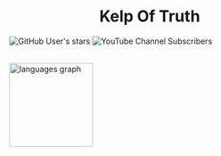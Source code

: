 <!--![Header](./github-header-image.png)-->
<h1 align="center">Kelp Of Truth</h1>

![GitHub User's stars](https://img.shields.io/github/stars/kelp-of-truth?style=social)
![YouTube Channel Subscribers](https://img.shields.io/youtube/channel/subscribers/UCMOyYYlFHJmgTye4gEA7AyA)




<br>
  <img src="https://github-readme-stats.vercel.app/api/top-langs?username=kelp-of-truth&locale=en&hide_title=false&layout=compact&card_width=320&langs_count=5&theme=dracula&hide_border=false&order=2" height="150" alt="languages graph"  />
</div>
<br>
